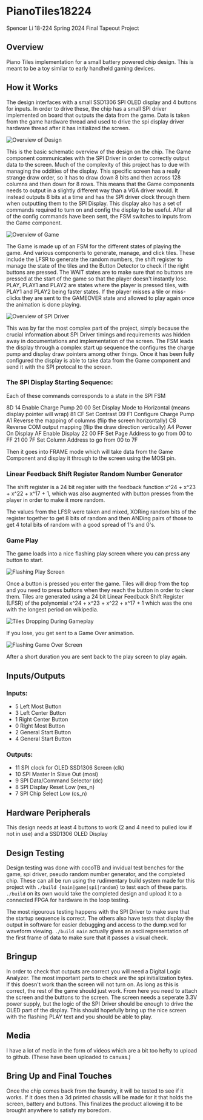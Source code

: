 # PianoTiles18224

Spencer Li
18-224 Spring 2024 Final Tapeout Project

## Overview
Piano Tiles implementation for a small battery powered chip design. This is meant to be a toy similar to early handheld gaming devices. 

## How it Works
The design interfaces with a small SSD1306 SPI OLED display and 4 buttons for inputs. In order to drive these, the chip has a small SPI driver implemented on board that outputs the data from the game. Data is taken from the game hardware thread and used to drive the spi display driver hardware thread after it has initialized the screen. 

![Overview of Design](image4.png)

This is the basic schematic overview of the design on the chip. The Game component communicates with the SPI Driver in order to correctly output data to the screen. Much of the complexity of this project has to due with managing the oddities of the display. This specific screen has a really strange draw order, so it has to draw down 8 bits and then across 128 columns and then down for 8 rows. This means that the Game components needs to output in a slightly different way than a VGA driver would. It instead outputs 8 bits at a time and has the SPI driver clock through them when outputting them to the SPI Display. This display also has a set of commands required to turn on and config the display to be useful. After all of the config commands have been sent, the FSM switches to inputs from the Game component.

![Overview of Game](image5.png)

The Game is made up of an FSM for the different states of playing the game. And various components to generate, manage, and click tiles. These include the LFSR to generate the random numbers, the shift register to manage the state of the tiles and the Button Detector to check if the right buttons are pressed. 
The WAIT states are to make sure that no buttons are pressed at the start of the game so that the player doesn't instantly lose. PLAY, PLAY1 and PLAY2 are states where the player is pressed tiles, with PLAY1 and PLAY2 being faster states. If the player misses a tile or miss-clicks they are sent to the GAMEOVER state and allowed to play again once the animation is done playing. 

![Overview of SPI Driver](image6.png)

This was by far the most complex part of the project, simply because the crucial information about SPI Driver timings and requirements was hidden away in documentations and implementation of the screen. The FSM leads the display through a complex start up sequence the configures the charge pump and display draw pointers among other things. Once it has been fully configured the display is able to take data from the Game component and send it with the SPI protocal to the screen. 

### The SPI Display Starting Sequence:

Each of these commands corresponds to a state in the SPI FSM

8D 14 		Enable Charge Pump
20 00 		Set Display Mode to Horizontal (means display pointer will wrap)
81 CF		Set Contrast
D9 F1		Configure Charge Pump
A1    		Reverse the mapping of columns (flip the screen horizontally)
C8		    Reverse COM output mapping (flip the draw direction vertically)
A4		    Power On Display
AF		    Enable Display
22 00 FF	Set Page Address to go from 00 to FF
21 00 7F	Set Column Address to go from 00 to 7F

Then it goes into FRAME mode which will take data from the Game Component and display it through to the screen using the MOSI pin. 

### Linear Feedback Shift Register Random Number Generator
The shift register is a 24 bit register with the feedback function  x^24 + x^23 + x^22 + x^17 + 1, which was also augmented with button presses from the player in order to make it more random. 

The values from the LFSR were taken and mixed, XORing random bits of the register together to get 8 bits of random and then ANDing pairs of those to get 4 total bits of random with a good spread of 1's and 0's. 

### Game Play

The game loads into a nice flashing play screen where you can press any button to start. 

![Flashing Play Screen](image1.gif)

Once a button is pressed you enter the game. Tiles will drop from the top and you need to press buttons when they reach the button in order to clear them. Tiles are generated using a 24 bit Linear Feedback Shift Register (LFSR) of the polynomial x^24 + x^23 + x^22 + x^17 + 1 which was the one with the longest period on wikipedia. 

![Tiles Dropping During Gameplay](image2.gif)

If you lose, you get sent to a Game Over animation.

![Flashing Game Over Screen](image3.gif)

After a short duration you are sent back to the play screen to play again.

## Inputs/Outputs
### Inputs: 
- 5 Left Most Button
- 3 Left Center Button
- 1 Right Center Button
- 0 Right Most Button
- 2 General Start Button
- 4 General Start Button
### Outputs:
- 11 SPI clock for OLED SSD1306 Screen (clk)
- 10 SPI Master In Slave Out (mosi)
- 9 SPI Data/Command Selector (dc)
- 8 SPI Display Reset Low (res_n)
- 7 SPI Chip Select Low (cs_n)

## Hardware Peripherals
This design needs at least 4 buttons to work (2 and 4 need to pulled low if not in use) and a SSD1306 OLED Display

## Design Testing
Design testing was done with cocoTB and invidual test benches for the game, spi driver, pseudo random number generator, and the completed chip. These can all be run using the rudimentary build system made for this project with `./build {main|game|spi|random}` to test each of these parts. `./build` on its own would take the completed design and upload it to a connected FPGA for hardware in the loop testing. 

The most rigourous testing happens with the SPI Driver to make sure that the startup sequence is correct. The others also have tests that display the output in software for easier debugging and access to the dump.vcd for waveform viewing. `./build main` actually gives an ascii representation of the first frame of data to make sure that it passes a visual check.

## Bringup
In order to check that outputs are correct you will need a Digital Logic Analyzer. The most important parts to check are the spi initialization bytes. If this doesn't work than the screen will not turn on. As long as this is correct, the rest of the game should just work.
From here you need to attach the screen and the buttons to the screen. The screen needs a seperate 3.3V power supply, but the logic of the SPI Driver should be enough to drive the OLED part of the display. This should hopefully bring up the nice screen with the flashing PLAY text and you should be able to play.

## Media
I have a lot of media in the form of videos which are a bit too hefty to upload to github. (These have been uploaded to canvas.)

## Bring Up and Final Touches
Once the chip comes back from the foundry, it will be tested to see if it works. If it does then a 3d printed chassis will be made for it that holds the screen, battery and buttons. This finalizes the product allowing it to be brought anywhere to satisfy my boredom.

